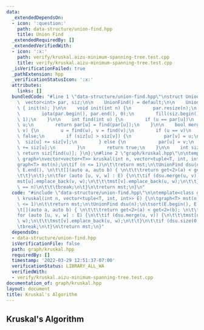 ```yaml
---
data:
  _extendedDependsOn:
  - icon: ':question:'
    path: data-structure/union-find.hpp
    title: Union Find
  _extendedRequiredBy: []
  _extendedVerifiedWith:
  - icon: ':x:'
    path: verify/kruskal.aizu-minimum-spanning-tree.test.cpp
    title: verify/kruskal.aizu-minimum-spanning-tree.test.cpp
  _isVerificationFailed: true
  _pathExtension: hpp
  _verificationStatusIcon: ':x:'
  attributes:
    links: []
  bundledCode: "#line 1 \"data-structure/union-find.hpp\"\nstruct UnionFind {\n  \
    \  vector<int> par, siz;\n\n    UnionFind() = default;\n\n    UnionFind(int n)\
    \ { init(n); }\n\n    void init(int n) {\n        par.resize(n);\n        siz.resize(n);\n\
    \        iota(par.begin(), par.end(), 0);\n        fill(siz.begin(), siz.end(),\
    \ 1);\n    }\n\n    int find(int u) {\n        if (u == par[u])\n            return\
    \ u;\n        return par[u] = find(par[u]);\n    }\n\n    bool merge(int u, int\
    \ v) {\n        u = find(u), v = find(v);\n        if (u == v)\n            return\
    \ false;\n        if (siz[u] > siz[v]) {\n            par[v] = u;\n          \
    \  siz[u] += siz[v];\n        } else {\n            par[u] = v;\n            siz[v]\
    \ += siz[u];\n        }\n        return true;\n    }\n\n    int size(int u) {\
    \ return siz[find(u)]; }\n};\n#line 2 \"graph/kruskal.hpp\"\n\ntemplate<class\
    \ graph>\nvector<vector<T>> kruskal(int n, vector<tuple<T, int, int>> E) {\n\t\
    graph<T> mst(n);\n\tif (n <= 1)\n\t\treturn mst;\n\tUnionFind dsu(n);\n\tsort(E.begin(),\
    \ E.end(), \n\t\t[](auto a, auto b) { \n\t\t\treturn get<2>(a) < get<2>(b); \n\
    \t\t}\n\t);\n\tfor (auto [u, v, w] : E) {\n\t\tif (dsu.merge(u, v)) {\n\t\t\t\
    mst[u].emplace_back(v, w);\n\t\t\tmst[v].emplace_back(u, w);\n\t\t}\n\t\tif (dsu.size(0)\
    \ == n)\n\t\t\tbreak;\n\t}\n\treturn mst;\n}\n"
  code: "#include \"data-structure/union-find.hpp\"\n\ntemplate<class graph>\nvector<vector<T>>\
    \ kruskal(int n, vector<tuple<T, int, int>> E) {\n\tgraph<T> mst(n);\n\tif (n\
    \ <= 1)\n\t\treturn mst;\n\tUnionFind dsu(n);\n\tsort(E.begin(), E.end(), \n\t\
    \t[](auto a, auto b) { \n\t\t\treturn get<2>(a) < get<2>(b); \n\t\t}\n\t);\n\t\
    for (auto [u, v, w] : E) {\n\t\tif (dsu.merge(u, v)) {\n\t\t\tmst[u].emplace_back(v,\
    \ w);\n\t\t\tmst[v].emplace_back(u, w);\n\t\t}\n\t\tif (dsu.size(0) == n)\n\t\t\
    \tbreak;\n\t}\n\treturn mst;\n}"
  dependsOn:
  - data-structure/union-find.hpp
  isVerificationFile: false
  path: graph/kruskal.hpp
  requiredBy: []
  timestamp: '2022-03-29 12:51:37-07:00'
  verificationStatus: LIBRARY_ALL_WA
  verifiedWith:
  - verify/kruskal.aizu-minimum-spanning-tree.test.cpp
documentation_of: graph/kruskal.hpp
layout: document
title: Kruskal's Algorithm
---
```


## Kruskal's Algorithm
